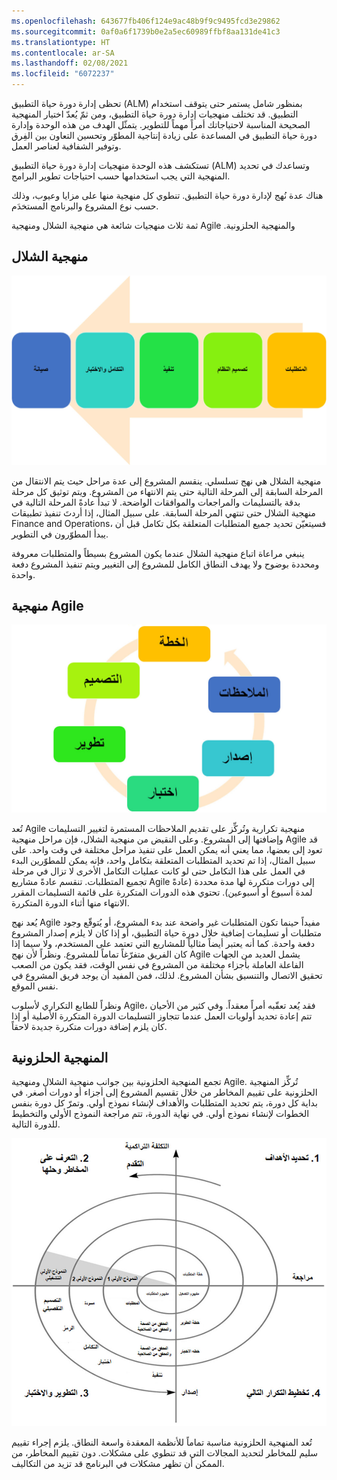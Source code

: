 ```yaml
---
ms.openlocfilehash: 643677fb406f124e9ac48b9f9c9495fcd3e29862
ms.sourcegitcommit: 0af0a6f1739b0e2a5ec60989ffbf8aa131de41c3
ms.translationtype: HT
ms.contentlocale: ar-SA
ms.lasthandoff: 02/08/2021
ms.locfileid: "6072237"
---
```

تحظى إدارة دورة حياة التطبيق (ALM) بمنظور شامل يستمر حتى يتوقف استخدام التطبيق. قد تختلف منهجيات إدارة دورة حياة التطبيق، ومن ثمّ يُعدّ اختيار المنهجية الصحيحة المناسبة لاحتياجاتك أمراً مهماً للتطوير. يتمثّل الهدف من هذه الوحدة وإدارة دورة حياة التطبيق في المساعدة على زيادة إنتاجية المطوّر وتحسين التعاون بين الفِرق وتوفير الشفافية لعناصر العمل.

تستكشف هذه الوحدة منهجيات إدارة دورة حياة التطبيق (ALM) وتساعدك في تحديد المنهجية التي يجب استخدامها حسب احتياجات تطوير البرامج.

هناك عدة نُهج لإدارة دورة حياة التطبيق. تنطوي كل منهجية منها على مزايا وعيوب، وذلك حسب نوع المشروع والبرنامج المستخدَم.

ثمة ثلاث منهجيات شائعة هي ‏‫منهجية الشلال‬ ومنهجية Agile و‏‫المنهجية الحلزونية.

## <a name="waterfall-methodology"></a>منهجية الشلال

![رسم تخطيطي يوضّح المراحل الخمس لمنهجية الشلال وهي: المتطلبات وتصميم النظام والتنفيذ والتكامل والاختبار والصيانة.](../media/waterfall.jpg)

منهجية الشلال هي نهج تسلسلي. ينقسم المشروع إلى عدة مراحل حيث يتم الانتقال من المرحلة السابقة إلى المرحلة التالية حتى يتم الانتهاء من المشروع. ويتم توثيق كل مرحلة بدقة بالتسليمات والمراجعات والموافقات الواضحة. لا تبدأ عادةً المرحلة التالية في منهجية الشلال حتى تنتهي المرحلة السابقة. على سبيل المثال، إذا أردتَ تنفيذ تطبيقات Finance and Operations، فسيتعيّن تحديد جميع المتطلبات المتعلقة بكل تكامل قبل أن يبدأ المطوّرون في التطوير.

ينبغي مراعاة اتباع منهجية الشلال عندما يكون المشروع بسيطاً والمتطلبات معروفة ومحددة بوضوح ولا يهدف النطاق الكامل للمشروع إلى التغيير ويتم تنفيذ المشروع دفعة واحدة.

## <a name="agile-methodology"></a>منهجية Agile

![رسم تخطيطي دائري يوضّح الخطوات الست في منهجية Agile وهي: التخطيط والتصميم والتطوير والاختبار والإصدار وتقديم الملاحظات.](../media/agile.jpg)


تُعد Agile منهجية تكرارية وتُركِّز على تقديم الملاحظات المستمرة لتغيير التسليمات وإضافتها إلى المشروع. وعلى النقيض من منهجية الشلال، فإن مراحل منهجية Agile قد تعود إلى بعضها، مما يعني أنه يمكن العمل على تنفيذ مراحل مختلفة في وقت واحد. على سبيل المثال، إذا تم تحديد المتطلبات المتعلقة بتكامل واحد، فإنه يمكن للمطوّرين البدء في العمل على هذا التكامل حتى لو كانت عمليات التكامل الأخرى لا تزال في مرحلة تجميع المتطلبات. تنقسم عادةً مشاريع Agile إلى دورات متكررة لها مدة محددة (عادةً لمدة أسبوع أو أسبوعين). تحتوي هذه الدورات المتكررة على قائمة التسليمات المقرر الانتهاء منها أثناء الدورة المتكررة.

يُعد نهج Agile مفيداً حينما تكون المتطلبات غير واضحة عند بدء المشروع، أو يُتوقّع وجود متطلبات أو تسليمات إضافية خلال دورة حياة التطبيق، أو إذا كان لا يلزم إصدار المشروع دفعة واحدة. كما أنه يعتبر أيضاً مثالياً للمشاريع التي تعتمد على المستخدم، ولا سيما إذا كان الفريق متفرّغاً تماماً للمشروع. ونظراً لأن نهج Agile يشمل العديد من الجهات الفاعلة العاملة بأجزاء مختلفة من المشروع في نفس الوقت، فقد يكون من الصعب تحقيق الاتصال والتنسيق بشأن المشروع. لذلك، فمن المفيد أن يوجد فريق المشروع في نفس الموقع.

ونظراً للطابع التكراري لأسلوب Agile، فقد يُعد تعقّبه أمراً معقداً. وفي كثير من الأحيان تتم إعادة تحديد أولويات العمل عندما تتجاوز التسليمات الدورة المتكررة الأصلية أو إذا كان يلزم إضافة دورات متكررة جديدة لاحقاً.

## <a name="spiral-methodology"></a>‏‫المنهجية الحلزونية

تجمع المنهجية الحلزونية بين جوانب ‏‫منهجية الشلال‬ ومنهجية Agile. تُركِّز المنهجية الحلزونية على تقييم المخاطر من خلال تقسيم المشروع إلى أجزاء أو دورات أصغر. في بداية كل دورة، يتم تحديد المتطلبات والأهداف لإنشاء نموذج أولي. وتمرّ كل دورة بنفس الخطوات لإنشاء نموذج أولي. في نهاية الدورة، تتم مراجعة النموذج الأولي والتخطيط للدورة التالية.

![رسم تخطيطي للمراحل الأربع للمنهجية الحلزونية وهي: تحديد الأهداف، وتحديد المخاطر وإيجاد حلول لها، والتطوير والاختبار، والتخطيط للتكرار التالي.](../media/spiral.jpg)

تُعد المنهجية الحلزونية مناسبة تماماً للأنظمة المعقدة واسعة النطاق.
يلزم إجراء تقييم سليم للمخاطر لتحديد المجالات التي قد تنطوي على مشكلات.
دون تقييم المخاطر، من الممكن أن تظهر مشكلات في البرنامج قد تزيد من التكاليف.
